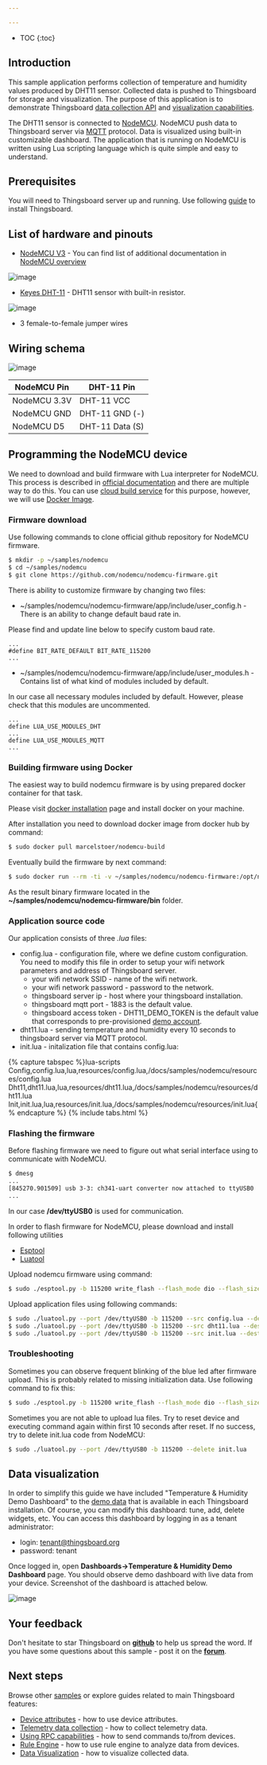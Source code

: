 ```yaml
---

---
```


* TOC
{:toc}

## Introduction

This sample application performs collection of temperature and humidity values produced by DHT11 sensor. 
Collected data is pushed to Thingsboard for storage and visualization.
The purpose of this application is to demonstrate Thingsboard [data collection API](/docs/user-guide/telemetry/) and [visualization capabilities](docs/user-guide/visualization/).

The DHT11 sensor is connected to [NodeMCU](https://en.wikipedia.org/wiki/NodeMCU). NodeMCU push data to Thingsboard server via [MQTT](https://en.wikipedia.org/wiki/MQTT) protocol.
Data is visualized using built-in customizable dashboard. The application that is running on NodeMCU is written using Lua scripting language which is quite simple and easy to understand.

## Prerequisites
 
You will need to Thingsboard server up and running. Use following [guide](/docs/user-guide/install/installation-options/) to install Thingsboard.

## List of hardware and pinouts

 - [NodeMCU V3](https://www.aliexpress.com/item/1pcs-Wireless-module-NodeMcu-Lua-WIFI-Internet-of-Things-development-board-based-ESP8266-CP2102-with-pcb/32656401198.html?spm=2114.01010208.3.1.JnJev4&ws_ab_test=searchweb0_0,searchweb201602_3_10065_10068_10000007_10084_10083_10080_10082_10081_10060_10061_10062_10056_10055_10037_10054_10033_10059_10032_10099_10078_10079_10077_10073_10097_10100_10096_10070_423_10052_10050_424_10051,searchweb201603_2&btsid=22a4a35a-c3ac-4896-b8b4-8ce38945d312) - You 
 can find list of additional documentation in [NodeMCU overview](/docs/samples/nodemcu/)
 
 ![image](/images/samples/nodemcu/temperature/nodemcu-pinout.jpg)
 
 - [Keyes DHT-11](https://www.aliexpress.com/item/Smart-3pin-KEYES-KY-015-DHT-11-DHT11-Digital-Temperature-And-Relative-Humidity-Sensor-Module-PCB/32571935933.html) - DHT11 sensor with built-in resistor. 

 ![image](/images/samples/nodemcu/temperature/dht-pinout.jpg)
 
 - 3 female-to-female jumper wires

## Wiring schema

 ![image](/images/samples/nodemcu/temperature/schema.png)

NodeMCU Pin| DHT-11 Pin
-----------|-----------
NodeMCU 3.3V|DHT-11 VCC
NodeMCU GND|DHT-11 GND (-)
NodeMCU D5|DHT-11 Data (S)

## Programming the NodeMCU device

We need to download and build firmware with Lua interpreter for NodeMCU. 
This process is described in [official documentation](https://nodemcu.readthedocs.io/en/master/en/build/) and there are multiple way to do this.
You can use [cloud build service](http://nodemcu-build.com/) for this purpose, however, we will use [Docker Image](https://hub.docker.com/r/marcelstoer/nodemcu-build/).

### Firmware download

Use following commands to clone official github repository for NodeMCU firmware.

```bash
$ mkdir -p ~/samples/nodemcu
$ cd ~/samples/nodemcu
$ git clone https://github.com/nodemcu/nodemcu-firmware.git
```
There is ability to customize firmware by changing two files:

 - ~/samples/nodemcu/nodemcu-firmware/app/include/user_config.h - There is an ability to change default baud rate in. 
 
 Please find and update line below to specify custom baud rate.
 
```
...
#define BIT_RATE_DEFAULT BIT_RATE_115200
...
```

 - ~/samples/nodemcu/nodemcu-firmware/app/include/user_modules.h - Contains list of what kind of modules included by default.

In our case all necessary modules included by default. However, please check that this modules are uncommented.

```
...
define LUA_USE_MODULES_DHT
...
define LUA_USE_MODULES_MQTT
...
```

### Building firmware using Docker

The easiest way to build nodemcu firmware is by using prepared docker container for that task.

Please visit [docker installation](https://docs.docker.com/engine/installation/) page and install docker on your machine.

After installation you need to download docker image from docker hub by command:

```bash
$ sudo docker pull marcelstoer/nodemcu-build 
```

Eventually build the firmware by next command:

```bash
$ sudo docker run --rm -ti -v ~/samples/nodemcu/nodemcu-firmware:/opt/nodemcu-firmware marcelstoer/nodemcu-build
```

As the result binary firmware located in the **~/samples/nodemcu/nodemcu-firmware/bin** folder.

### Application source code

Our application consists of three *.lua* files:

 - config.lua - configuration file, where we define custom configuration. 
   You need to modify this file in order to setup your wifi network parameters and address of Thingsboard server.
   - your wifi network SSID - name of the wifi network.
   - your wifi network password - password to the network.
   - thingsboard server ip - host where your thingsboard installation. 
   - thingsboard mqtt port - 1883 is the default value.
   - thingsboard access token - DHT11_DEMO_TOKEN is the default value that corresponds to pre-provisioned [demo account](/docs/samples/demo-account/#tenant-devices).
 - dht11.lua - sending temperature and humidity every 10 seconds to thingsboard server via MQTT protocol.
 - init.lua - initalization file that contains 
config.lua:

{% capture tabspec %}lua-scripts
Config,config.lua,lua,resources/config.lua,/docs/samples/nodemcu/resources/config.lua
Dht11,dht11.lua,lua,resources/dht11.lua,/docs/samples/nodemcu/resources/dht11.lua
Init,init.lua,lua,resources/init.lua,/docs/samples/nodemcu/resources/init.lua{% endcapture %}
{% include tabs.html %}

### Flashing the firmware

Before flashing firmware we need to figure out what serial interface using to communicate with NodeMCU.

```bash
$ dmesg
...
[845270.901509] usb 3-3: ch341-uart converter now attached to ttyUSB0
...
```

In our case **/dev/ttyUSB0** is used for communication.

In order to flash firmware for NodeMCU, please download and install following utilities 
 
 - [Esptool](https://github.com/espressif/esptool)
 - [Luatool](https://github.com/4refr0nt/luatool)

Upload nodemcu firmware using command:

```bash
$ sudo ./esptool.py -b 115200 write_flash --flash_mode dio --flash_size 32m 0x0 ~~/samples/nodemcu/nodemcu-firmware/bin/nodemcu_integer_master_*.bin --verify
```

Upload application files using following commands:

```bash
$ sudo ./luatool.py --port /dev/ttyUSB0 -b 115200 --src config.lua --dest config.lua -v
$ sudo ./luatool.py --port /dev/ttyUSB0 -b 115200 --src dht11.lua --dest dht11.lua -v
$ sudo ./luatool.py --port /dev/ttyUSB0 -b 115200 --src init.lua --dest init.lua -v
```

### Troubleshooting

Sometimes you can observe frequent blinking of the blue led after firmware upload. This is probably related to missing initialization data. Use following command to fix this: 

```bash
$ sudo ./esptool.py -b 115200 write_flash --flash_mode dio --flash_size 32m 0x3fc000 ~/samples/nodemcu/nodemcu-firmware/bin/esp_init_data_default.bin --verify
```

Sometimes you are not able to upload lua files. Try to reset device and executing command again within first 10 seconds after reset. If no success, try to delete init.lua code from NodeMCU:

```bash
$ sudo ./luatool.py --port /dev/ttyUSB0 -b 115200 --delete init.lua
```

## Data visualization

In order to simplify this guide we have included "Temperature & Humidity Demo Dashboard" to the [demo data](/docs/samples/demo-account/) that is available in each Thingsboard installation. 
Of course, you can modify this dashboard: tune, add, delete widgets, etc.
You can access this dashboard by logging in as a tenant administrator:

 - login: tenant@thingsboard.org
 - password: tenant
 
Once logged in, open **Dashboards->Temperature & Humidity Demo Dashboard** page. You should observe demo dashboard with live data from your device. Screenshot of the dashboard is attached below.

 ![image](/images/samples/nodemcu/temperature/dashboard.png)
 
## Your feedback


Don't hesitate to star Thingsboard on **[github](https://github.com/thingsboard/thingsboard)** to help us spread the word.
If you have some questions about this sample - post it on the **[forum](https://groups.google.com/forum/#!forum/thingsboard)**.

## Next steps

Browse other [samples](/docs/samples) or explore guides related to main Thingsboard features:

 - [Device attributes](/docs/user-guide/attributes/) - how to use device attributes.
 - [Telemetry data collection](/docs/user-guide/telemetry/) - how to collect telemetry data.
 - [Using RPC capabilities](/docs/user-guide/rpc/) - how to send commands to/from devices.
 - [Rule Engine](/docs/user-guide/rule-engine/) - how to use rule engine to analyze data from devices.
 - [Data Visualization](/docs/user-guide/visualization/) - how to visualize collected data.